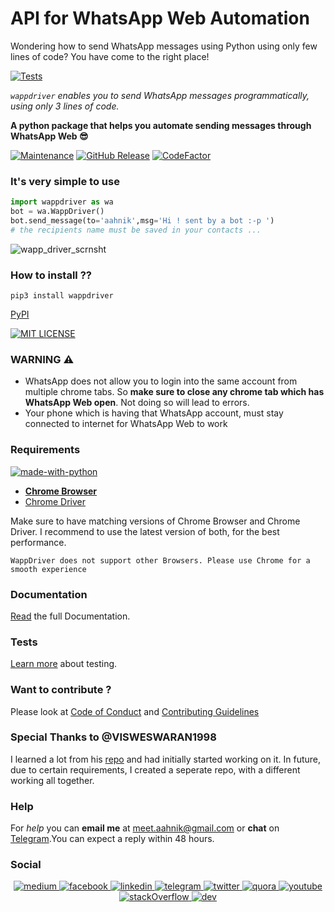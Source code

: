 # API for WhatsApp Web Automation 

Wondering how to send WhatsApp messages using Python using only few lines of code? You have come to the right place!

[![Tests](https://img.shields.io/badge/tests-passing-green)]()


_`wappdriver` enables you to send WhatsApp messages programmatically, using only 3 lines of code._ 

**A python package that helps you automate sending messages through WhatsApp Web 😎**

[![Maintenance](https://img.shields.io/maintenance/yes/2020)](https://github.com/aahnik/wappdriver/graphs/commit-activity) 
[![GitHub Release](https://img.shields.io/github/v/release/aahnik/wappdriver)](https://github.com/aahnik/wappdriver/releases)
[![CodeFactor](https://www.codefactor.io/repository/github/aahnik/wappdriver/badge)](https://www.codefactor.io/repository/github/aahnik/wappdriver) 


### It's very simple to use

```python
import wappdriver as wa
bot = wa.WappDriver()
bot.send_message(to='aahnik',msg='Hi ! sent by a bot :-p ')
# the recipients name must be saved in your contacts ...

```
![wapp_driver_scrnsht](https://user-images.githubusercontent.com/66209958/90502857-2879a600-e16c-11ea-8f7f-7bbf2a993a13.png)

### How to install ??

```
pip3 install wappdriver
```
[PyPI](https://pypi.org/project/wappdriver/) 

[![MIT LICENSE](https://img.shields.io/pypi/l/ansicolortags.svg)](/LICENSE) 


### WARNING  ⚠️

- WhatsApp does not allow you to login into the same account from multiple chrome tabs.
So **make sure to close any chrome tab which has WhatsApp Web open**. Not doing so will lead to errors.
- Your phone which is having that WhatsApp account, must stay connected to internet for WhatsApp Web to work




### Requirements

[![made-with-python](https://img.shields.io/badge/Made%20with-Python-1f425f.svg)](https://www.python.org/)

- **[Chrome Browser](https://www.google.com/chrome/)**
- [Chrome Driver](https://chromedriver.storage.googleapis.com/index.html?path=84.0.4147.30/)

Make sure to have matching versions of Chrome Browser and Chrome Driver.
I recommend to use the latest version of both, for the best performance.

`WappDriver does not support other Browsers. Please use Chrome for a smooth experience`

### Documentation

[Read](https://aahnik.github.io/wappdriver/docs/Documentation.html) the full Documentation.

### Tests

[Learn more](https://aahnik.github.io/wappdriver/docs/Tests.html) about testing.



### Want to contribute ? 

Please look at [Code of Conduct](https://github.com/aahnik/wappdriver/blob/master/.github/CODE_OF_CONDUCT.md#contributor-covenant-code-of-conduct) and [Contributing Guidelines](https://github.com/aahnik/wappdriver/blob/master/.github/CONTRIBUTING.md#how-to-contribute-to-wappdriver-)




### Special Thanks to @VISWESWARAN1998
I learned a lot from his [repo](https://github.com/aahnik/Simple-Yet-Hackable-WhatsApp-api) and had initially started working on it. In future, due to certain requirements, I created a seperate repo, with a different working all together.

### Help

For _help_ you can **email me** at [meet.aahnik@gmail.com](mailto:meet.aahnik@gmail.com) or **chat** on [Telegram](https://t.me/AahnikDaw).You can expect a reply within 48 hours.

### Social

<center>

<a href = "https://medium.com/@aahnikdaw" > <img src = "https://github.com/aahnik/aahnik/blob/master/social_media_logos/medium.png?raw=true" alt = "medium" > </a >
<a href = "https://www.facebook.com/aahnik.daw" > <img src = "https://github.com/aahnik/aahnik/blob/master/social_media_logos/facebook.png?raw=true" alt = "facebook" > </a >
<a href = "https://www.linkedin.com/in/aahnik-daw-067a011b3/" > <img src = "https://github.com/aahnik/aahnik/blob/master/social_media_logos/linkedin.png?raw=true" alt = "linkedin" > </a >
<a href = "https://t.me/AahniKDaw" > <img src = "https://github.com/aahnik/aahnik/blob/master/social_media_logos/telegram.png?raw=true" alt = "telegram" > </a >
<a href = "https://twitter.com/AahnikD" > <img src = "https://github.com/aahnik/aahnik/blob/master/social_media_logos/twitter.png?raw=true" alt = "twitter" > </a >
<a href = "https://www.quora.com/profile/Aahnik-Daw" > <img src = "https://github.com/aahnik/aahnik/blob/master/social_media_logos/quora.png?raw=true" alt = "quora" > </a >
<a href = "https://www.youtube.com/channel/UCcEbN0d8iLTB6ZWBE_IDugg" > <img src = "https://github.com/aahnik/aahnik/blob/master/social_media_logos/youtube.png?raw=true" alt = "youtube" > </a >
<a href = "https://stackoverflow.com/users/13523305/aahnik-daw" > <img src = "https://github.com/aahnik/aahnik/blob/master/social_media_logos/stackOverflow.png?raw=true" alt = "stackOverflow" > </a >
<a href = "https://dev.to/aahnik" > <img src = "https://github.com/aahnik/aahnik/blob/master/social_media_logos/dev.png?raw=true" alt = "dev" > </a >


</center>
